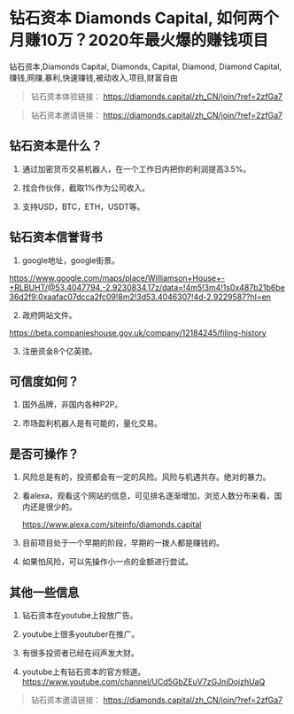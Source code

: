 # 钻石资本 Diamonds Capital, 如何两个月赚10万？2020年最火爆的赚钱项目

钻石资本,Diamonds Capital, Diamonds, Capital, Diamond, Diamond Capital,赚钱,网赚,暴利,快速赚钱,被动收入,项目,财富自由


> 钻石资本体验链接： https://diamonds.capital/zh_CN/join/?ref=2zfGa7

> 钻石资本邀请链接： https://diamonds.capital/zh_CN/join/?ref=2zfGa7

## 钻石资本是什么？

1. 通过加密货币交易机器人，在一个工作日内把你的利润提高3.5%。

2. 找合作伙伴，截取1%作为公司收入。

3. 支持USD，BTC，ETH，USDT等。

## 钻石资本信誉背书

1. google地址，google街景。

https://www.google.com/maps/place/Williamson+House+-+RLBUHT/@53.4047794,-2.9230834,17z/data=!4m5!3m4!1s0x487b21b6be36d2f9:0xaafac07dcca2fc09!8m2!3d53.4046307!4d-2.9229587?hl=en

2. 政府网站文件。

https://beta.companieshouse.gov.uk/company/12184245/filing-history

3. 注册资金8个亿英镑。

## 可信度如何？

1. 国外品牌，非国内各种P2P。

2. 市场盈利机器人是有可能的，量化交易。

## 是否可操作？

1. 风险总是有的，投资都会有一定的风险。风险与机遇共存。绝对的暴力。

2. 看alexa，观看这个网站的信息，可见排名逐渐增加，浏览人数分布来看，国内还是很少的。

   https://www.alexa.com/siteinfo/diamonds.capital

3. 目前项目处于一个早期的阶段，早期的一拨人都是赚钱的。

4. 如果怕风险，可以先操作小一点的金额进行尝试。

## 其他一些信息

1. 钻石资本在youtube上投放广告。

2. youtube上很多youtuber在推广。

3. 有很多投资者已经在闷声发大财。

4. youtube上有钻石资本的官方频道。https://www.youtube.com/channel/UCd5GbZEuV7zGJniDojzhUaQ




> 钻石资本邀请链接： https://diamonds.capital/zh_CN/join/?ref=2zfGa7

